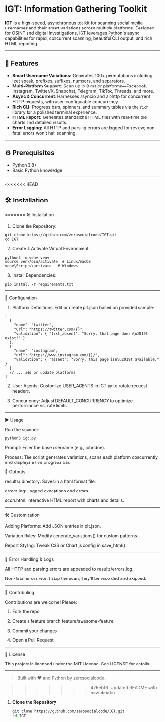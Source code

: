 # IGT: Information Gathering Toolkit

**IGT** is a high-speed, asynchronous toolkit for scanning social media usernames and their smart variations across multiple platforms. Designed for OSINT and digital investigations, IGT leverages Python's async capabilities for rapid, concurrent scanning, beautiful CLI output, and rich HTML reporting.

---

## 🚀 Features

- **Smart Username Variations:** Generates 100+ permutations including leet speak, prefixes, suffixes, numbers, and separators.
- **Multi-Platform Support:** Scan up to 8 major platforms—Facebook, Instagram, Twitter/X, Snapchat, Telegram, TikTok, Threads, and more.
- **Async & Concurrent:** Harnesses asyncio and aiohttp for concurrent HTTP requests, with user-configurable concurrency.
- **Rich CLI:** Progress bars, spinners, and summary tables via the `rich` library for a polished terminal experience.
- **HTML Report:** Generates standalone HTML files with real-time pie charts and detailed results.
- **Error Logging:** All HTTP and parsing errors are logged for review; non-fatal errors won’t halt scanning.

---

## ⚙️ Prerequisites

- Python 3.8+
- Basic Python knowledge

---

<<<<<<< HEAD
## 🛠️ Installation
=======
🛠️ Installation

1. Clone the Repository:
```
git clone https://github.com/zerosocialcode/IGT.git
cd IGT
```

2. Create & Activate Virtual Environment:
```
python3 -m venv venv
source venv/bin/activate  # Linux/macOS
venv\Scripts\activate   # Windows
```

3. Install Dependencies:
```
pip install -r requirements.txt
```



---

🔧 Configuration

1. Platform Definitions: Edit or create plt.json based on provided sample:
```
[
  {
    "name": "twitter",
    "url": "https://twitter.com/{}",
    "validation": { "text_absent": "Sorry, that page doesn\u2019t exist!" }
  },
  {
    "name": "instagram",
    "url": "https://www.instagram.com/{}/",
    "validation": { "absent": "Sorry, this page isn\u2019t available." }
  }
  // ... add or update platforms
]
```

2. User Agents: Customize USER_AGENTS in IGT.py to rotate request headers.


3. Concurrency: Adjust DEFAULT_CONCURRENCY to optimize performance vs. rate limits.




---

▶️ Usage

Run the scanner:
```
python3 igt.py
```
Prompt: Enter the base username (e.g., johndoe).

Process: The script generates variations, scans each platform concurrently, and displays a live progress bar.

📂 Outputs

results/ directory: Saves in a html format file.

errors.log: Logged exceptions and errors.

<username>_scan_<timestamp>.html: Interactive HTML report with charts and details.

---

🛠️ Customization

Adding Platforms: Add JSON entries in plt.json.

Variation Rules: Modify generate_variations() for custom patterns.

Report Styling: Tweak CSS or Chart.js config in save_html().

---

🐞 Error Handling & Logs

All HTTP and parsing errors are appended to results/errors.log.

Non-fatal errors won’t stop the scan; they’ll be recorded and skipped.

---

🤝 Contributing

Contributions are welcome! Please:

1. Fork the repo


2. Create a feature branch feature/awesome-feature


3. Commit your changes


4. Open a Pull Request


---

📜 License

This project is licensed under the MIT License. See LICENSE for details.


---

> Built with ❤️ and Python by zerosocialcode.


>>>>>>> 476ebf6 (Updated README with new details)

1. **Clone the Repository**  
   ```bash
   git clone https://github.com/zerosocialcode/IGT.git
   cd IGT